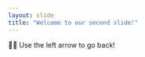 ```yaml
---
layout: slide
title: "Welcome to our second slide!"
---
```

:man_technologist:
Use the left arrow to go back!
